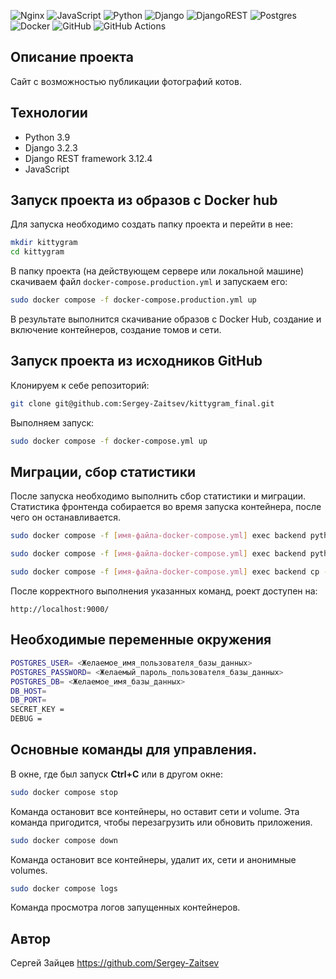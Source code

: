 
![Nginx](https://img.shields.io/badge/nginx-%23009639.svg?style=for-the-badge&logo=nginx&logoColor=white) ![JavaScript](https://img.shields.io/badge/javascript-%23323330.svg?style=for-the-badge&logo=javascript&logoColor=%23F7DF1E) ![Python](https://img.shields.io/badge/python-3670A0?style=for-the-badge&logo=python&logoColor=ffdd54) ![Django](https://img.shields.io/badge/django-%23092E20.svg?style=for-the-badge&logo=django&logoColor=white) ![DjangoREST](https://img.shields.io/badge/DJANGO-REST-ff1709?style=for-the-badge&logo=django&logoColor=white&color=ff1709&labelColor=gray) ![Postgres](https://img.shields.io/badge/postgres-%23316192.svg?style=for-the-badge&logo=postgresql&logoColor=white) ![Docker](https://img.shields.io/badge/docker-%230db7ed.svg?style=for-the-badge&logo=docker&logoColor=white) ![GitHub](https://img.shields.io/badge/github-%23121011.svg?style=for-the-badge&logo=github&logoColor=white) ![GitHub Actions](https://img.shields.io/badge/github%20actions-%232671E5.svg?style=for-the-badge&logo=githubactions&logoColor=white)

## Описание проекта

Сайт с возможностью публикации фотографий котов.

## Технологии

- Python 3.9
- Django 3.2.3
- Django REST framework 3.12.4
- JavaScript

## Запуск проекта из образов с Docker hub

Для запуска необходимо создать папку проекта и перейти в нее:

```bash
mkdir kittygram
cd kittygram
```

В папку проекта (на действующем сервере или локальной машине) скачиваем файл `docker-compose.production.yml` и запускаем его:

```bash
sudo docker compose -f docker-compose.production.yml up
```

В результате выполнится скачивание образов с Docker Hub, создание и включение контейнеров, создание томов и сети.

## Запуск проекта из исходников GitHub

Клонируем к себе репозиторий: 

```bash 
git clone git@github.com:Sergey-Zaitsev/kittygram_final.git
```

Выполняем запуск:

```bash
sudo docker compose -f docker-compose.yml up
```

## Миграции, сбор статистики

После запуска необходимо выполнить сбор статистики и миграции. Статистика фронтенда собирается во время запуска контейнера, после чего он останавливается. 

```bash
sudo docker compose -f [имя-файла-docker-compose.yml] exec backend python manage.py migrate

sudo docker compose -f [имя-файла-docker-compose.yml] exec backend python manage.py collectstatic

sudo docker compose -f [имя-файла-docker-compose.yml] exec backend cp -r /app/collected_static/. /static/static/
```

После корректного выполнения указанных команд, роект доступен на: 

```
http://localhost:9000/
```
## Необходимые переменные окружения

```bash
POSTGRES_USER= <Желаемое_имя_пользователя_базы_данных>
POSTGRES_PASSWORD= <Желаемый_пароль_пользователя_базы_данных>
POSTGRES_DB= <Желаемое_имя_базы_данных>
DB_HOST=
DB_PORT= 
SECRET_KEY = 
DEBUG = 
```

## Основные команды для управления.


В окне, где был запуск **Ctrl+С** или в другом окне:

```bash
sudo docker compose stop
```
Команда остановит все контейнеры, но оставит сети и volume. 
Эта команда пригодится, чтобы перезагрузить или обновить приложения.

```bash
sudo docker compose down
```
Команда остановит все контейнеры, удалит их, сети и анонимные volumes. 

```bash
sudo docker compose logs
```
Команда просмотра логов запущенных контейнеров.

## Автор

Сергей Зайцев https://github.com/Sergey-Zaitsev